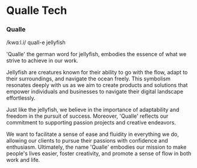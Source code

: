 # Qualle Tech

### Qualle
/kwɑːl.i/ quall-e
jellyfish

'Qualle' the german word for jellyfish, embodies the essence of what we strive to achieve in our work.

Jellyfish are creatures known for their ability to go with the flow, adapt to their surroundings, and navigate the ocean freely. This symbolism resonates deeply with us as we aim to create products and solutions that empower individuals and businesses to navigate their digital landscape effortlessly.

Just like the jellyfish, we believe in the importance of adaptability and freedom in the pursuit of success. Moreover, 'Qualle' reflects our commitment to supporting passion projects and creative endeavors.

We want to facilitate a sense of ease and fluidity in everything we do, allowing our clients to pursue their passions with confidence and enthusiasm. Ultimately, the name 'Qualle' embodies our mission to make people's lives easier, foster creativity, and promote a sense of flow in both work and life.
